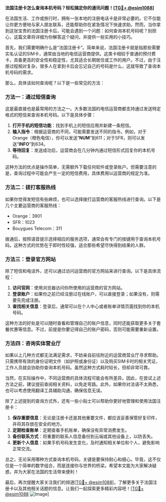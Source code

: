 **法国注册卡怎么查询本机号码？轻松搞定你的通讯问题！[[TG💪+ @esim1088](https://t.me/s/esim1088)]**

在法国生活、工作或旅行时，拥有一张本地的注册电话卡是非常必要的。它不仅能让你更方便地与家人朋友联系，还能帮助你在紧急情况下快速求助。然而，当你拿到这张宝贵的法国注册卡后，可能会遇到一个问题：如何查询本机号码呢？别担心，这篇文章将详细为你解答这个疑问，并提供一些实用的小技巧。

首先，我们需要明确什么是“法国注册卡”。简单来说，法国注册卡就是指那些需要实名认证的SIM卡，通常由当地的电信运营商提供。这类卡相较于普通的预付费卡，具备更高的安全性和稳定性，尤其适合长期居住或工作的用户。不过，由于注册过程相对复杂，很多人在拿到卡后会忘记自己的号码是什么，这就导致了查询本机号码的需求。

那么，具体该如何查询呢？以下是一些常见的方法：

### 方法一：通过短信查询

这是最直接也是最常用的方法之一。大多数法国的电信运营商都支持通过发送特定格式的短信来查询本机号码。以下是具体步骤：

1. **打开手机的短信功能**：找到手机上的短信应用并新建一条短信。
2. **输入指令**：根据运营商的不同，可能需要发送不同的指令。例如，对于Orange（橙色电信），你可以发送“**NUM**”到611；对于SFR，则可以发送“**INFO**”到634。
3. **等待回复**：发送成功后，运营商会在几分钟内通过短信形式回复你的本机号码。

这种方法的优点是操作简单，无需额外下载任何软件或登录账户。但需要注意的是，查询过程中可能会产生一定的短信费用，具体费用以运营商的规定为准。

### 方法二：拨打客服热线

如果你觉得发短信有些麻烦，也可以选择拨打运营商的客服热线进行查询。以下是几个主要运营商的客服热线：

- Orange：3901
- SFR：1023
- Bouygues Telecom：311

拨通后，按照语音提示选择相应的服务选项，通常会有专门的按键用于查询本机号码。这种方式的优势在于即时性较强，适合那些希望尽快得到结果的人群。

### 方法三：登录官方网站

除了短信和电话外，还可以通过访问运营商的官方网站来进行查询。以下是具体流程：

1. **访问官网**：使用浏览器访问你所使用的运营商的官方网站。
2. **登录账户**：如果你之前已经注册过在线账户，可以直接登录；如果没有，则需要先完成注册。
3. **查找相关信息**：登录后，通常可以在个人中心或者账单详情页面找到你的本机号码。

这种方法的好处是可以随时查看和管理自己的账户信息，同时还能获取更多关于套餐优惠等信息。不过，前提是你要记得自己的账户密码，否则可能需要重新设置。

### 方法四：咨询实体营业厅

如果以上几种方式都无法满足需求，不妨亲自前往附近的运营商营业厅寻求帮助。只需携带有效的身份证明文件（如护照或身份证）以及购买SIM卡时的相关凭证，工作人员就会协助你查询本机号码。虽然这种方式耗时较长，但却非常可靠。

当然，在实际操作中，不同运营商的具体流程可能会有所差异。因此，在尝试上述方法之前，建议提前查阅相关资料，以免走弯路。此外，如果你对法语不太熟悉，也可以考虑使用翻译工具辅助沟通，确保信息无误。

除了上述提到的查询方式外，还有一些小贴士可以帮助你更好地管理和使用法国注册卡：

1. **保存重要信息**：无论是注册卡还是其他重要文件，都应该妥善保管好复印件，并将其存放在安全的地方。
2. **定期检查账单**：定期查看手机账单，确保没有异常消费发生。
3. **备份联系方式**：将重要的联系人信息备份到云端或其他设备上，以防丢失。
4. **更新个人信息**：如果手机号码发生变化，及时通知相关单位和个人，避免影响正常交流。

总之，无论采用哪种方式查询本机号码，关键是要保持耐心和细心。毕竟，这不仅仅是一个简单的数字组合，而是连接你与世界的桥梁。希望本文能为大家解决疑惑，并为大家在法国的生活带来便利！

最后，再次提醒大家关注我们的频道[[TG💪+ @esim1088](https://t.me/s/esim1088)]，了解更多关于法国注册卡以及其他相关话题的信息。让我们一起探索更多精彩内容吧！[[TG💪+ @esim1088](https://t.me/s/esim1088) ![Image](https://i.postimg.cc/4NQfJmqS/Snipaste-2025-05-13-00-14-12.png)]